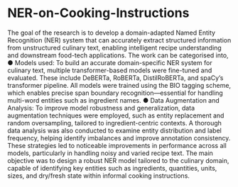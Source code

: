 # NER-on-Cooking-Instructions

The goal of the research is to develop a domain-adapted Named Entity 
Recognition (NER) system that can accurately extract structured information 
from unstructured culinary text, enabling intelligent recipe understanding and 
downstream food-tech applications. The work can be categorised into,
 ● Models used: To build an accurate domain-specific NER system for culinary text, 
multiple transformer-based models were fine-tuned and evaluated. These include 
DeBERTa, RoBERTa, DistilRoBERTa, and spaCy’s transformer pipeline. All 
models were trained using the BIO tagging scheme, which enables precise span 
boundary recognition—essential for handling multi-word entities such as ingredient 
names. 
● Data Augmentation and Analysis: To improve model robustness and 
generalization, data augmentation techniques were employed, such as entity 
replacement and random oversampling, tailored to ingredient-centric contexts. A 
thorough data analysis was also conducted to examine entity distribution and label 
frequency, helping identify imbalances and improve annotation consistency. These 
strategies led to noticeable improvements in performance across all models, 
particularly in handling noisy and varied recipe text.
 The main objective was to design a robust NER model tailored to the culinary domain, 
capable of identifying key entities such as ingredients, quantities, units, sizes, and 
dry/fresh state within informal cooking instructions.
